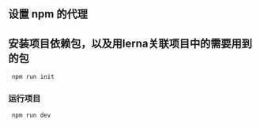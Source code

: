 ## 设置 npm 的代理

## 安装项目依赖包，以及用lerna关联项目中的需要用到的包
```js
 npm run init 
```

### 运行项目

```js
 npm run dev

```
